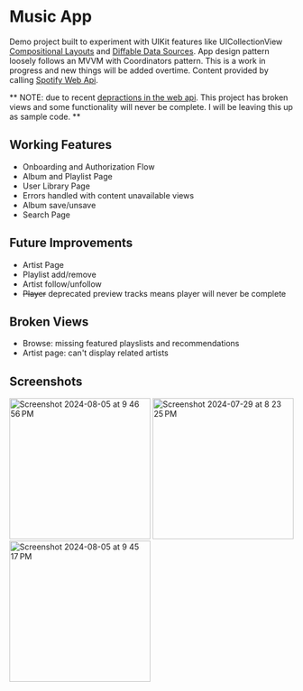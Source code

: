 # Music App

Demo project built to experiment with UIKit features like UICollectionView [Compositional Layouts](https://developer.apple.com/documentation/uikit/uicollectionviewcompositionallayout) and 
[Diffable Data Sources](https://developer.apple.com/documentation/uikit/uicollectionviewdiffabledatasource). App design pattern loosely follows an MVVM with Coordinators pattern.
This is a work in progress and new things will be added overtime.
Content provided by calling [Spotify Web Api](https://developer.spotify.com/documentation/web-api).

** NOTE: due to recent [depractions in the web api](https://developer.spotify.com/blog/2024-11-27-changes-to-the-web-api). This project has broken views and some functionality will never be complete. I will be leaving this up as sample code. **

## Working Features
- Onboarding and Authorization Flow
- Album and Playlist Page
- User Library Page
- Errors handled with content unavailable views
- Album save/unsave
- Search Page

## Future Improvements
- Artist Page
- Playlist add/remove
- Artist follow/unfollow 
- ~~Player~~ deprecated preview tracks means player will never be complete 

## Broken Views
- Browse: missing featured playslists and recommendations
- Artist page: can't display related artists

## Screenshots

<img width="250" alt="Screenshot 2024-08-05 at 9 46 56 PM" src="https://github.com/user-attachments/assets/b763e123-6c69-49a7-8f1c-67f14f3e4f74">

<img width="250" alt="Screenshot 2024-07-29 at 8 23 25 PM" src="https://github.com/user-attachments/assets/f072a1fa-b3ae-4c60-bff2-1ad526051053">

<img width="250" alt="Screenshot 2024-08-05 at 9 45 17 PM" src="https://github.com/user-attachments/assets/685b4a16-4cf5-4883-ac25-a0fdd92a9639">
